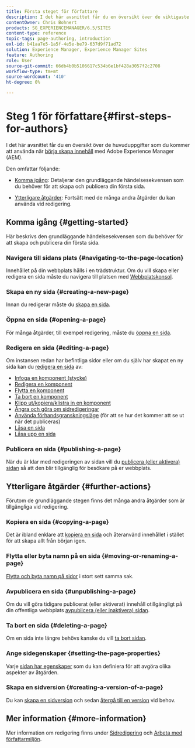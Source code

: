 ```yaml
---
title: Första steget för författare
description: I det här avsnittet får du en översikt över de viktigaste uppgifterna som du använder när du redigerar innehåll med Adobe Experience Manager (AEM).
contentOwner: Chris Bohnert
products: SG_EXPERIENCEMANAGER/6.5/SITES
content-type: reference
topic-tags: page-authoring, introduction
exl-id: b41aa7e5-1a5f-4e5e-be79-637d9f71ad72
solution: Experience Manager, Experience Manager Sites
feature: Authoring
role: User
source-git-commit: 66db4b0b5106617c534b6e1bf428a3057f2c2708
workflow-type: tm+mt
source-wordcount: '410'
ht-degree: 0%

---
```


# Steg 1 för författare{#first-steps-for-authors}

I det här avsnittet får du en översikt över de huvuduppgifter som du kommer att använda när [börja skapa innehåll](/help/sites-authoring/author.md#concept-of-authoring-and-publishing) med Adobe Experience Manager (AEM).

Den omfattar följande:

* [Komma igång](#getting-started): Detaljerar den grundläggande händelsesekvensen som du behöver för att skapa och publicera din första sida.

* [Ytterligare åtgärder](#further-actions): Fortsätt med de många andra åtgärder du kan använda vid redigering.

## Komma igång {#getting-started}

Här beskrivs den grundläggande händelsesekvensen som du behöver för att skapa och publicera din första sida.

### Navigera till sidans plats {#navigating-to-the-page-location}

Innehållet på din webbplats hålls i en trädstruktur. Om du vill skapa eller redigera en sida måste du navigera till platsen med [Webbplatskonsol](/help/sites-classic-ui-authoring/author-env-basic-handling.md#navigating-with-the-websites-console).

### Skapa en ny sida {#creating-a-new-page}

Innan du redigerar måste du [skapa en sida](/help/sites-classic-ui-authoring/classic-page-author-manage-pages.md#creating-a-new-page).

### Öppna en sida {#opening-a-page}

För många åtgärder, till exempel redigering, måste du [öppna en sida](/help/sites-classic-ui-authoring/classic-page-author-manage-pages.md#opening-a-page-for-editing).

### Redigera en sida {#editing-a-page}

Om instansen redan har befintliga sidor eller om du själv har skapat en ny sida kan du [redigera en sida](/help/sites-classic-ui-authoring/classic-page-author-edit-content.md) av:

* [Infoga en komponent (stycke)](/help/sites-classic-ui-authoring/classic-page-author-edit-content.md#inserting-a-component)
* [Redigera en komponent](/help/sites-classic-ui-authoring/classic-page-author-edit-content.md#editing-a-component-content-and-properties)
* [Flytta en komponent](/help/sites-classic-ui-authoring/classic-page-author-edit-content.md#moving-a-component)
* [Ta bort en komponent](/help/sites-classic-ui-authoring/classic-page-author-edit-content.md#deleting-a-component)
* [Klipp ut/kopiera/klistra in en komponent](/help/sites-classic-ui-authoring/classic-page-author-edit-content.md#cut-copy-paste-a-component)
* [Ångra och göra om sidredigeringar](/help/sites-classic-ui-authoring/classic-page-author-edit-content.md#undoing-and-redoing-page-edits)
* [Använda förhandsgranskningsläge](/help/sites-classic-ui-authoring/classic-page-author-edit-content.md#previewing-pages) (för att se hur det kommer att se ut när det publiceras)
* [Låsa en sida](/help/sites-classic-ui-authoring/classic-page-author-edit-content.md#locking-a-page)
* [Låsa upp en sida](/help/sites-classic-ui-authoring/classic-page-author-edit-content.md#unlocking-a-page)

### Publicera en sida {#publishing-a-page}

När du är klar med redigeringen av sidan vill du [publicera (eller aktivera) sidan](/help/sites-classic-ui-authoring/classic-page-author-publish-pages.md#main-pars-title-10) så att den blir tillgänglig för besökare på er webbplats.

## Ytterligare åtgärder {#further-actions}

Förutom de grundläggande stegen finns det många andra åtgärder som är tillgängliga vid redigering.

### Kopiera en sida {#copying-a-page}

Det är ibland enklare att [kopiera en sida](/help/sites-classic-ui-authoring/classic-page-author-manage-pages.md#copying-and-pasting-a-page) och återanvänd innehållet i stället för att skapa allt från början igen.

### Flytta eller byta namn på en sida {#moving-or-renaming-a-page}

[Flytta och byta namn på sidor](/help/sites-classic-ui-authoring/classic-page-author-manage-pages.md#moving-or-renaming-page) i stort sett samma sak.

### Avpublicera en sida {#unpublishing-a-page}

Om du vill göra tidigare publicerat (eller aktiverat) innehåll otillgängligt på din offentliga webbplats [avpublicera (eller inaktivera) sidan](/help/sites-classic-ui-authoring/classic-page-author-publish-pages.md#unpublishing-a-page).

### Ta bort en sida {#deleting-a-page}

Om en sida inte längre behövs kanske du vill [ta bort sidan](/help/sites-classic-ui-authoring/classic-page-author-manage-pages.md#deleting-a-page).

### Ange sidegenskaper {#setting-the-page-properties}

Varje [sidan har egenskaper](/help/sites-classic-ui-authoring/classic-page-author-edit-page-properties.md) som du kan definiera för att avgöra olika aspekter av åtgärden.

### Skapa en sidversion {#creating-a-version-of-a-page}

Du kan [skapa en sidversion](/help/sites-classic-ui-authoring/classic-page-author-work-with-versions.md#creating-a-new-version) och sedan [återgå till en version](/help/sites-classic-ui-authoring/classic-page-author-work-with-versions.md#restoring-a-page-version-from-sidekick) vid behov.

## Mer information {#more-information}

Mer information om redigering finns under [Sidredigering](/help/sites-classic-ui-authoring/classic-page-author.md) och [Arbeta med författarmiljön](/help/sites-classic-ui-authoring/author-env.md).
